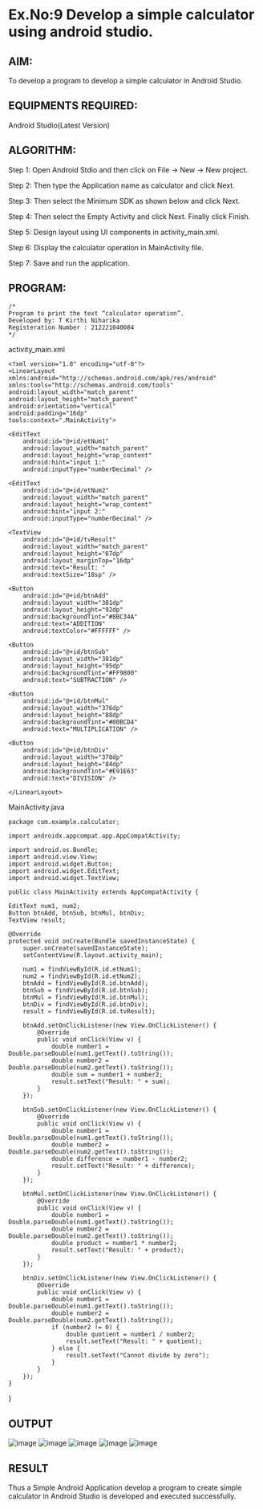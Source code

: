 # Ex.No:9 Develop a simple calculator using android studio.

## AIM:

To develop a program to develop a simple calculator in Android Studio.

## EQUIPMENTS REQUIRED:

Android Studio(Latest Version)

## ALGORITHM:

Step 1: Open Android Stdio and then click on File -> New -> New project.

Step 2: Then type the Application name as calculator and click Next. 

Step 3: Then select the Minimum SDK as shown below and click Next.

Step 4: Then select the Empty Activity and click Next. Finally click Finish.

Step 5: Design layout using UI components in activity_main.xml.

Step 6: Display the calculator operation in MainActivity file.

Step 7: Save and run the application.

## PROGRAM:
```
/*
Program to print the text “calculator operation”.
Developed by: T Kirthi Niharika
Registeration Number : 212221040084
*/
```
activity_main.xml

    <?xml version="1.0" encoding="utf-8"?>
    <LinearLayout xmlns:android="http://schemas.android.com/apk/res/android"
    xmlns:tools="http://schemas.android.com/tools"
    android:layout_width="match_parent"
    android:layout_height="match_parent"
    android:orientation="vertical"
    android:padding="16dp"
    tools:context=".MainActivity">

    <EditText
        android:id="@+id/etNum1"
        android:layout_width="match_parent"
        android:layout_height="wrap_content"
        android:hint="input 1:"
        android:inputType="numberDecimal" />

    <EditText
        android:id="@+id/etNum2"
        android:layout_width="match_parent"
        android:layout_height="wrap_content"
        android:hint="input 2:"
        android:inputType="numberDecimal" />

    <TextView
        android:id="@+id/tvResult"
        android:layout_width="match_parent"
        android:layout_height="67dp"
        android:layout_marginTop="16dp"
        android:text="Result: "
        android:textSize="18sp" />

    <Button
        android:id="@+id/btnAdd"
        android:layout_width="381dp"
        android:layout_height="92dp"
        android:backgroundTint="#8BC34A"
        android:text="ADDITION"
        android:textColor="#FFFFFF" />

    <Button
        android:id="@+id/btnSub"
        android:layout_width="381dp"
        android:layout_height="95dp"
        android:backgroundTint="#FF9800"
        android:text="SUBTRACTION" />

    <Button
        android:id="@+id/btnMul"
        android:layout_width="376dp"
        android:layout_height="88dp"
        android:backgroundTint="#00BCD4"
        android:text="MULTIPLICATION" />

    <Button
        android:id="@+id/btnDiv"
        android:layout_width="378dp"
        android:layout_height="84dp"
        android:backgroundTint="#E91E63"
        android:text="DIVISION" />

    </LinearLayout>

MainActivity.java

    package com.example.calculator;

    import androidx.appcompat.app.AppCompatActivity;

    import android.os.Bundle;
    import android.view.View;
    import android.widget.Button;
    import android.widget.EditText;
    import android.widget.TextView;

    public class MainActivity extends AppCompatActivity {

    EditText num1, num2;
    Button btnAdd, btnSub, btnMul, btnDiv;
    TextView result;

    @Override
    protected void onCreate(Bundle savedInstanceState) {
        super.onCreate(savedInstanceState);
        setContentView(R.layout.activity_main);

        num1 = findViewById(R.id.etNum1);
        num2 = findViewById(R.id.etNum2);
        btnAdd = findViewById(R.id.btnAdd);
        btnSub = findViewById(R.id.btnSub);
        btnMul = findViewById(R.id.btnMul);
        btnDiv = findViewById(R.id.btnDiv);
        result = findViewById(R.id.tvResult);

        btnAdd.setOnClickListener(new View.OnClickListener() {
            @Override
            public void onClick(View v) {
                double number1 = Double.parseDouble(num1.getText().toString());
                double number2 = Double.parseDouble(num2.getText().toString());
                double sum = number1 + number2;
                result.setText("Result: " + sum);
            }
        });

        btnSub.setOnClickListener(new View.OnClickListener() {
            @Override
            public void onClick(View v) {
                double number1 = Double.parseDouble(num1.getText().toString());
                double number2 = Double.parseDouble(num2.getText().toString());
                double difference = number1 - number2;
                result.setText("Result: " + difference);
            }
        });

        btnMul.setOnClickListener(new View.OnClickListener() {
            @Override
            public void onClick(View v) {
                double number1 = Double.parseDouble(num1.getText().toString());
                double number2 = Double.parseDouble(num2.getText().toString());
                double product = number1 * number2;
                result.setText("Result: " + product);
            }
        });

        btnDiv.setOnClickListener(new View.OnClickListener() {
            @Override
            public void onClick(View v) {
                double number1 = Double.parseDouble(num1.getText().toString());
                double number2 = Double.parseDouble(num2.getText().toString());
                if (number2 != 0) {
                    double quotient = number1 / number2;
                    result.setText("Result: " + quotient);
                } else {
                    result.setText("Cannot divide by zero");
                }
            }
        });
    }
}



## OUTPUT

![image](https://github.com/Kirthi-Niharika/Mobile-Application-Development/assets/114135005/8f5c9196-6457-43f8-8ef2-cb726125718f)
![image](https://github.com/Kirthi-Niharika/Mobile-Application-Development/assets/114135005/95cfc6dc-a5c3-4de5-a79d-8f8b074de8ad)
![image](https://github.com/Kirthi-Niharika/Mobile-Application-Development/assets/114135005/0b668aad-78a2-4cbb-be3d-f7f67b0fae7e)
![image](https://github.com/Kirthi-Niharika/Mobile-Application-Development/assets/114135005/b8e889d5-d073-4450-be2b-3a81e2288e54)
![image](https://github.com/Kirthi-Niharika/Mobile-Application-Development/assets/114135005/2553ec5f-a45a-4a2c-a04a-202698d50c57)


## RESULT
Thus a Simple Android Application develop a program to create simple calculator in Android Studio is developed and executed successfully.
